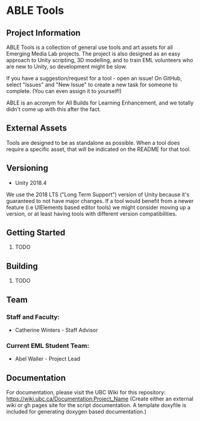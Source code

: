 # ABLE Tools
## Project Information

ABLE Tools is a collection of general use tools and art assets for all Emerging Media Lab projects. The project is also designed as an easy approach to Unity scripting, 3D modelling, and to train EML volunteers who are new to Unity, so development might be slow.

If you have a suggestion/request for a tool - open an issue! On GitHub, select "Issues" and "New Issue" to create a new task for someone to complete. (You can even assign it to yourself!)

ABLE is an acronym for All Builds for Learning Enhancement, and we totally didn't come up with this after the fact. 

## External Assets

Tools are designed to be as standalone as possible. When a tool does require a specific asset, that will be indicated on the README for that tool.

## Versioning

- Unity 2018.4

We use the 2018 LTS ("Long Term Support") version of Unity because it's guaranteed to not have major changes.
If a tool would benefit from a newer feature (i.e UIElements based editor tools) we might consider moving up a version, or at least having tools with different version compatibilities. 

## Getting Started

1. TODO

## Building

1. TODO

## Team

### Staff and Faculty:

- Catherine Winters - Staff Advisor

### Current EML Student Team:

- Abel Waller - Project Lead

## Documentation
For documentation, please visit the UBC Wiki for this repository:
https://wiki.ubc.ca/Documentation:Project_Name
(Create either an external wiki or gh pages site for the script documentation. A template doxyfile is included for generating doxygen based documentation.)
